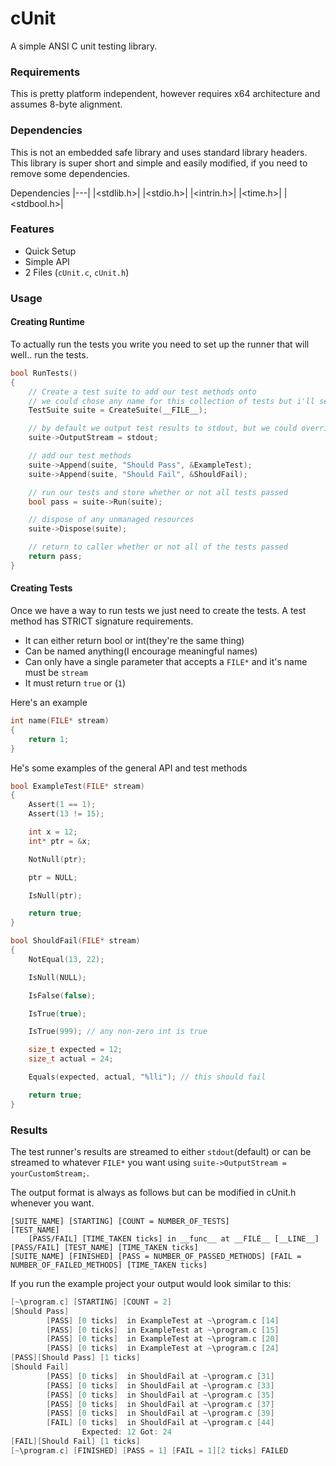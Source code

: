 # cUnit

A simple ANSI C unit testing library.

### Requirements
This is pretty platform independent, however requires x64 architecture and assumes 8-byte alignment.

### Dependencies
This is not an embedded safe library and uses standard library headers. 
This library is super short and simple and easily modified, if you need to remove some dependencies.

Dependencies
|---|
|<stdlib.h>|
|<stdio.h>|
|<intrin.h>|
|<time.h>|
|<stdbool.h>|

### Features
- Quick Setup
- Simple API
- 2 Files (`cUnit.c`, `cUnit.h`)

### Usage
#### Creating Runtime
To actually run the tests you write you need to set up the runner that will well.. run the tests.
```C
bool RunTests()
{
	// Create a test suite to add our test methods onto
	// we could chose any name for this collection of tests but i'll settle for the file name
	TestSuite suite = CreateSuite(__FILE__);

	// by default we output test results to stdout, but we could override it with
	suite->OutputStream = stdout;

	// add our test methods
	suite->Append(suite, "Should Pass", &ExampleTest);
	suite->Append(suite, "Should Fail", &ShouldFail);

	// run our tests and store whether or not all tests passed
	bool pass = suite->Run(suite);

	// dispose of any unmanaged resources
	suite->Dispose(suite);

	// return to caller whether or not all of the tests passed
	return pass;
}
```
#### Creating Tests
Once we have a way to run tests we just need to create the tests. A test method has STRICT signature requirements.
- It can either return bool or int(they're the same thing)
- Can be named anything(I encourage meaningful names)
- Can only have a single parameter that accepts a `FILE*` and it's name must be `stream`
- It must return `true` or (`1`)

Here's an example
```C
int name(FILE* stream)
{
    return 1;
}
```

He's some examples of the general API and test methods
```C
bool ExampleTest(FILE* stream)
{
	Assert(1 == 1);
	Assert(13 != 15);

	int x = 12;
	int* ptr = &x;

	NotNull(ptr);

	ptr = NULL;

	IsNull(ptr);

	return true;
}

bool ShouldFail(FILE* stream)
{
	NotEqual(13, 22);

	IsNull(NULL);

	IsFalse(false);

	IsTrue(true);

	IsTrue(999); // any non-zero int is true

	size_t expected = 12;
	size_t actual = 24;

	Equals(expected, actual, "%lli"); // this should fail

	return true;
}
```

### Results
The test runner's results are streamed to either `stdout`(default) or can be streamed to whatever `FILE*` you want 
using `suite->OutputStream = yourCustomStream;`.

The output format is always as follows but can be modified in cUnit.h whenever you want.
```text
[SUITE_NAME] [STARTING] [COUNT = NUMBER_OF_TESTS]
[TEST_NAME]
    [PASS/FAIL] [TIME_TAKEN ticks] in __func__ at __FILE__ [__LINE__]
[PASS/FAIL] [TEST_NAME] [TIME_TAKEN ticks]
[SUITE_NAME] [FINISHED] [PASS = NUMBER_OF_PASSED_METHODS] [FAIL = NUMBER_OF_FAILED_METHODS] [TIME_TAKEN ticks]
```

If you run the example project your output would look similar to this:
```C
[~\program.c] [STARTING] [COUNT = 2]
[Should Pass]
		[PASS] [0 ticks]  in ExampleTest at ~\program.c [14]
		[PASS] [0 ticks]  in ExampleTest at ~\program.c [15]
		[PASS] [0 ticks]  in ExampleTest at ~\program.c [20]
		[PASS] [0 ticks]  in ExampleTest at ~\program.c [24]
[PASS][Should Pass] [1 ticks]
[Should Fail]
		[PASS] [0 ticks]  in ShouldFail at ~\program.c [31]
		[PASS] [0 ticks]  in ShouldFail at ~\program.c [33]
		[PASS] [0 ticks]  in ShouldFail at ~\program.c [35]
		[PASS] [0 ticks]  in ShouldFail at ~\program.c [37]
		[PASS] [0 ticks]  in ShouldFail at ~\program.c [39]
		[FAIL] [0 ticks]  in ShouldFail at ~\program.c [44]
				Expected: 12 Got: 24
[FAIL][Should Fail] [1 ticks]
[~\program.c] [FINISHED] [PASS = 1] [FAIL = 1][2 ticks] FAILED
```

